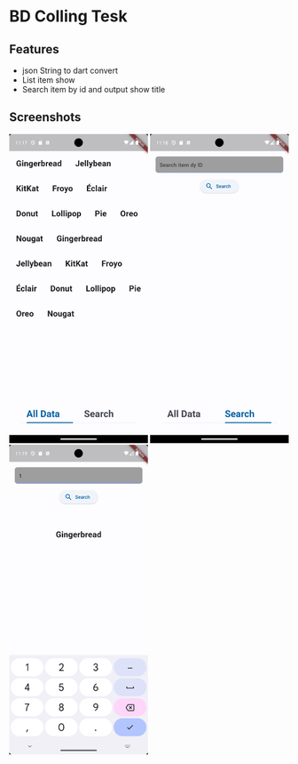 # BD Colling Tesk


## Features

 - json String to dart convert
 - List item show 
 - Search item by id and output show title


## Screenshots

<img src="image/image1.png" width="250">   <img src="image/image2.png" width="250">   <img src="image/image3.png" width="250"> 
